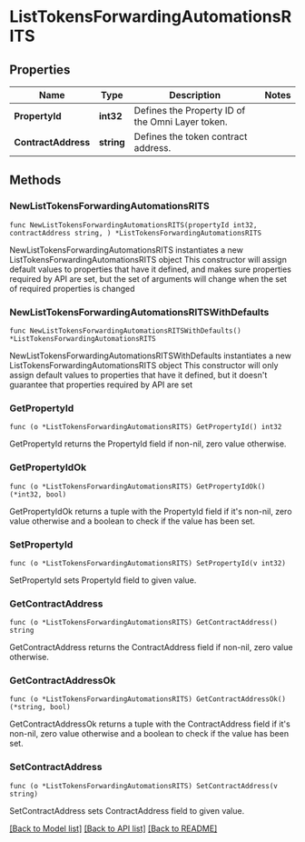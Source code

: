 # ListTokensForwardingAutomationsRITS

## Properties

Name | Type | Description | Notes
------------ | ------------- | ------------- | -------------
**PropertyId** | **int32** | Defines the Property ID of the Omni Layer token. | 
**ContractAddress** | **string** | Defines the token contract address. | 

## Methods

### NewListTokensForwardingAutomationsRITS

`func NewListTokensForwardingAutomationsRITS(propertyId int32, contractAddress string, ) *ListTokensForwardingAutomationsRITS`

NewListTokensForwardingAutomationsRITS instantiates a new ListTokensForwardingAutomationsRITS object
This constructor will assign default values to properties that have it defined,
and makes sure properties required by API are set, but the set of arguments
will change when the set of required properties is changed

### NewListTokensForwardingAutomationsRITSWithDefaults

`func NewListTokensForwardingAutomationsRITSWithDefaults() *ListTokensForwardingAutomationsRITS`

NewListTokensForwardingAutomationsRITSWithDefaults instantiates a new ListTokensForwardingAutomationsRITS object
This constructor will only assign default values to properties that have it defined,
but it doesn't guarantee that properties required by API are set

### GetPropertyId

`func (o *ListTokensForwardingAutomationsRITS) GetPropertyId() int32`

GetPropertyId returns the PropertyId field if non-nil, zero value otherwise.

### GetPropertyIdOk

`func (o *ListTokensForwardingAutomationsRITS) GetPropertyIdOk() (*int32, bool)`

GetPropertyIdOk returns a tuple with the PropertyId field if it's non-nil, zero value otherwise
and a boolean to check if the value has been set.

### SetPropertyId

`func (o *ListTokensForwardingAutomationsRITS) SetPropertyId(v int32)`

SetPropertyId sets PropertyId field to given value.


### GetContractAddress

`func (o *ListTokensForwardingAutomationsRITS) GetContractAddress() string`

GetContractAddress returns the ContractAddress field if non-nil, zero value otherwise.

### GetContractAddressOk

`func (o *ListTokensForwardingAutomationsRITS) GetContractAddressOk() (*string, bool)`

GetContractAddressOk returns a tuple with the ContractAddress field if it's non-nil, zero value otherwise
and a boolean to check if the value has been set.

### SetContractAddress

`func (o *ListTokensForwardingAutomationsRITS) SetContractAddress(v string)`

SetContractAddress sets ContractAddress field to given value.



[[Back to Model list]](../README.md#documentation-for-models) [[Back to API list]](../README.md#documentation-for-api-endpoints) [[Back to README]](../README.md)


